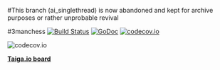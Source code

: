 #This branch (ai_singlethread) is now abandoned and kept for archive purposes or rather unprobable revival

#3manchess [![Build Status](https://travis-ci.org/ArchieT/3manchess.svg?branch=master)](https://travis-ci.org/ArchieT/3manchess) [![GoDoc](https://godoc.org/github.com/ArchieT/3manchess?status.svg)](https://godoc.org/github.com/ArchieT/3manchess) [![codecov.io](https://codecov.io/github/ArchieT/3manchess/coverage.svg?branch=master)](https://codecov.io/github/ArchieT/3manchess?branch=master)

![codecov.io](https://codecov.io/github/ArchieT/3manchess/branch.svg?branch=master)

[**Taiga.io board**](https://tree.taiga.io/project/archiet-3manchess-robot/)
